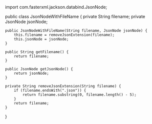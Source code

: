 import com.fasterxml.jackson.databind.JsonNode;

public class JsonNodeWithFileName {
    private String filename;
    private JsonNode jsonNode;

    public JsonNodeWithFileName(String filename, JsonNode jsonNode) {
        this.filename = removeJsonExtension(filename);
        this.jsonNode = jsonNode;
    }

    public String getFilename() {
        return filename;
    }

    public JsonNode getJsonNode() {
        return jsonNode;
    }

    private String removeJsonExtension(String filename) {
        if (filename.endsWith(".json")) {
            return filename.substring(0, filename.length() - 5);
        }
        return filename;
    }
}
